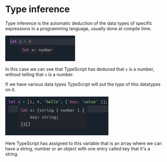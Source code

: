 # Type inference

Type inference is the automatic deduction of the data types of specific expressions in a programming language, usually done at compile time.

![](../../../.gitbook/assets/image%20%2881%29.png)

In this case we  can see that TypeScript has deduced that `x` is a number, without telling that `x` is a number.

If we have various data types TypeScript will put the type of this datatypes on it.

![](../../../.gitbook/assets/image%20%2883%29.png)

Here TypeScript has assigned to this variable that is an array where we can have a string, number or an object with one entry called key that it's a string.


